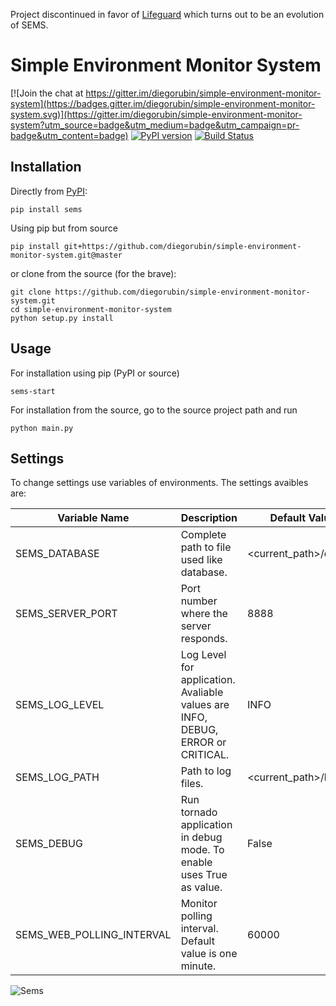 Project discontinued in favor of [Lifeguard](https://github.com/LifeguardSystem) which turns out to be an evolution of SEMS.

# Simple Environment Monitor System

[![Join the chat at https://gitter.im/diegorubin/simple-environment-monitor-system](https://badges.gitter.im/diegorubin/simple-environment-monitor-system.svg)](https://gitter.im/diegorubin/simple-environment-monitor-system?utm_source=badge&utm_medium=badge&utm_campaign=pr-badge&utm_content=badge)
[![PyPI version](https://badge.fury.io/py/sems.svg)](https://badge.fury.io/py/sems)
[![Build Status](https://travis-ci.org/diegorubin/simple-environment-monitor-system.svg)](https://travis-ci.org/diegorubin/simple-environment-monitor-system) 

## Installation

Directly from [PyPI](http://pypi.python.org/pypi/sems):

    pip install sems

Using pip but from source

    pip install git+https://github.com/diegorubin/simple-environment-monitor-system.git@master

or clone from the source (for the brave):

    git clone https://github.com/diegorubin/simple-environment-monitor-system.git
    cd simple-environment-monitor-system
    python setup.py install

## Usage

For installation using pip (PyPI or source)

    sems-start 

For installation from the source, go to the source project path and run

    python main.py
    
## Settings

To change settings use variables of environments.
The settings avaibles are:

| Variable Name             | Description                                                                      | Default Value            |
| ----------------          | -------------------------------------------------------------------------------- | ------------------------ |
| SEMS_DATABASE             | Complete path to file used like database.                                        | \<current_path\>/db.json |
| SEMS_SERVER_PORT          | Port number where the server responds.                                           | 8888                     |
| SEMS_LOG_LEVEL            | Log Level for application. Avaliable values are INFO, DEBUG, ERROR or CRITICAL.  | INFO                     |
| SEMS_LOG_PATH             | Path to log files.                                                               | \<current_path\>/log     |
| SEMS_DEBUG                | Run tornado application in debug mode. To enable uses True as value.             | False                    |
| SEMS_WEB_POLLING_INTERVAL | Monitor polling interval. Default value is one minute.                           | 60000                    |

![Sems](http://diegorubin.com/images/sems)

